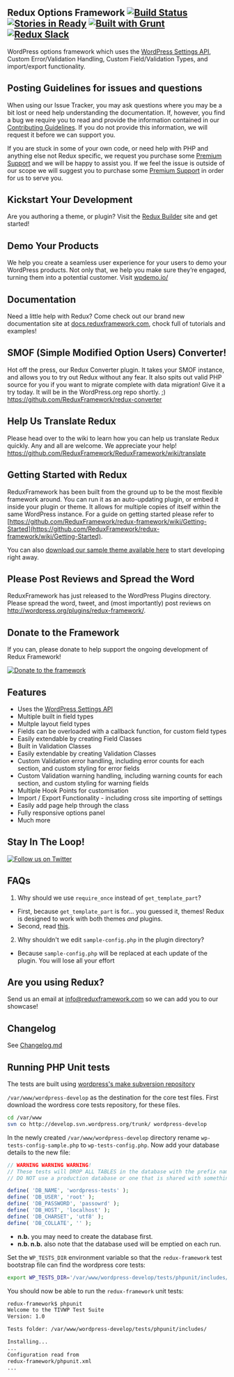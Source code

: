 ## Redux Options Framework [![Build Status](https://travis-ci.org/reduxframework/redux-framework.png?branch=master)](https://travis-ci.org/reduxframework/redux-framework) [![Stories in Ready](https://badge.waffle.io/ReduxFramework/redux-framework.png?label=ready)](https://waffle.io/ReduxFramework/redux-framework) [![Built with Grunt](https://cdn.gruntjs.com/builtwith.png)](http://gruntjs.com/) [![Redux Slack](http://slack.redux.io/badge.svg)](http://slack.redux.io)

WordPress options framework which uses the [WordPress Settings API](http://codex.wordpress.org/Settings_API "WordPress Settings API"), Custom Error/Validation Handling, Custom Field/Validation Types, and import/export functionality.

## Posting Guidelines for issues and questions ##
When using our Issue Tracker, you may ask questions where you may be a bit lost or need help understanding the documentation. If, however, you find a bug we require you to read and provide the information contained in our [Contributing Guidelines](https://github.com/ReduxFramework/redux-framework/blob/master/CONTRIBUTING.md). If you do not provide this information, we will request it before we can support you.

If you are stuck in some of your own code, or need help with PHP and anything else not Redux specific, we request you purchase some [Premium Support](http://reduxframework.com/extension/premium-support/) and we will be happy to assist you. If we feel the issue is outside of our scope we will suggest you to purchase some [Premium Support](http://reduxframework.com/extension/premium-support/) in order for us to serve you.

## Kickstart Your Development ##

Are you authoring a theme, or plugin?  Visit the  [Redux Builder](http://build.reduxframework.com) site and get started!

## Demo Your Products ##
We help you create a seamless user experience for your users to demo your WordPress products.  Not only that, we help you make sure they’re engaged, turning them into a potential customer.  Visit [wpdemo.io/](http://wpdemo.io/)

## Documentation ##

Need a little help with Redux?  Come check out our brand new documentation site at  [docs.reduxframework.com](http://docs.reduxframework.com), chock full of tutorials and examples!


## SMOF (Simple Modified Option Users) Converter! ##

Hot off the press, our Redux Converter plugin. It takes your SMOF instance, and allows you to try out Redux without any fear. It also spits out valid PHP source for you if you want to migrate complete with data migration! Give it a try today. It will be in the WordPress.org repo shortly.  ;)
https://github.com/ReduxFramework/redux-converter

## Help Us Translate Redux ##

Please head over to the wiki to learn how you can help us translate Redux quickly. Any and all are welcome. We appreciate your help!
https://github.com/ReduxFramework/ReduxFramework/wiki/translate

## Getting Started with Redux ##

ReduxFramework has been built from the ground up to be the most flexible framework around. You can run it as an auto-updating plugin, or embed it inside your plugin or theme. It allows for multiple copies of itself within the same WordPress instance. For a guide on getting started please refer to [https://github.com/ReduxFramework/redux-framework/wiki/Getting-Started](https://github.com/ReduxFramework/redux-framework/wiki/Getting-Started).

You can also [download our sample theme available here](https://github.com/ReduxFramework/ReduxSampleTheme) to start developing right away.

## Please Post Reviews and Spread the Word ##

ReduxFramework has just released to the WordPress Plugins directory. Please spread the word, tweet, and (most importantly) post reviews on http://wordpress.org/plugins/redux-framework/. 


## Donate to the Framework ##

If you can, please donate to help support the ongoing development of Redux Framework!

[![Donate to the framework](https://www.paypalobjects.com/en_US/i/btn/btn_donateCC_LG.gif "Donate to the framework")](https://www.paypal.com/cgi-bin/webscr?cmd=_s-xclick&hosted_button_id=MMFMHWUPKHKPW)

## Features ##

* Uses the [WordPress Settings API](http://codex.wordpress.org/Settings_API "WordPress Settings API")
* Multiple built in field types
* Multple layout field types
* Fields can be overloaded with a callback function, for custom field types
* Easily extendable by creating Field Classes
* Built in Validation Classes
* Easily extendable by creating Validation Classes
* Custom Validation error handling, including error counts for each section, and custom styling for error fields
* Custom Validation warning handling, including warning counts for each section, and custom styling for warning fields
* Multiple Hook Points for customisation
* Import / Export Functionality - including cross site importing of settings
* Easily add page help through the class
* Fully responsive options panel
* Much more

## Stay In The Loop! ##

[![Follow us on Twitter](http://iod.unh.edu/Images/Twitter_follow_us.png "Follow us on Twitter")](https://www.twitter.com/ReduxFramework)

## FAQs ##

1. Why should we use ```require_once``` instead of ```get_template_part```?
 * First, because ```get_template_part``` is for... you guessed it, themes! Redux is designed to work with both themes *and* plugins.
 * Second, read [this](http://kovshenin.com/2013/get_template_part/).
2. Why shouldn't we edit ```sample-config.php``` in the plugin directory?
 * Because ```sample-config.php``` will be replaced at each update of the plugin. You will lose all your effort

## Are you using Redux? ##

Send us an email at info@reduxframework.com so we can add you to our showcase!

## Changelog ##

See [Changelog.md](https://github.com/ReduxFramework/redux-framework/blob/master/CHANGELOG.md)

## Running PHP Unit tests ##

The tests are built using [wordpress's make subversion repository](https://make.wordpress.org/core/handbook/automated-testing/)

`/var/www/wordpress-develop` as the destination for the core test files.
First download the wordress core tests repository, for these files.

```bash
cd /var/www
svn co http://develop.svn.wordpress.org/trunk/ wordpress-develop
```

In the newly created `/var/www/wordpress-develop` directory rename
`wp-tests-config-sample.php` to `wp-tests-config.php`. Now add your database
details to the new file:
```php
// WARNING WARNING WARNING!
// These tests will DROP ALL TABLES in the database with the prefix named below.
// DO NOT use a production database or one that is shared with something else.

define( 'DB_NAME', 'wordpress-tests' );
define( 'DB_USER', 'root' );
define( 'DB_PASSWORD', 'passowrd' );
define( 'DB_HOST', 'localhost' );
define( 'DB_CHARSET', 'utf8' );
define( 'DB_COLLATE', '' );
```
 - <b>n.b.</b> you may need to create the database first.
 - <b>n.b. n.b.</b> also note that the database used will be emptied on each run.

Set the `WP_TESTS_DIR` environment variable so that the `redux-framework` test bootstrap file can find the wordpress core tests:
```bash
export WP_TESTS_DIR='/var/www/wordpress-develop/tests/phpunit/includes/'
```

You should now be able to run the `redux-framework` unit tests:
```bash
redux-framework$ phpunit
Welcome to the TIVWP Test Suite
Version: 1.0

Tests folder: /var/www/wordpress-develop/tests/phpunit/includes/

Installing...
...
Configuration read from
redux-framework/phpunit.xml
...
```
